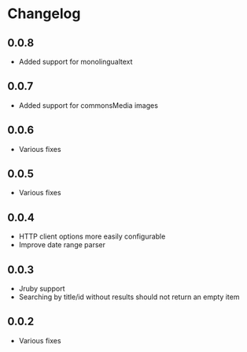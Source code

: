 # Changelog

## 0.0.8

* Added support for monolingualtext

## 0.0.7

* Added support for commonsMedia images

## 0.0.6

- Various fixes

## 0.0.5

- Various fixes

## 0.0.4

- HTTP client options more easily configurable
- Improve date range parser

## 0.0.3

- Jruby support
- Searching by title/id without results should not return an empty item

## 0.0.2

- Various fixes
